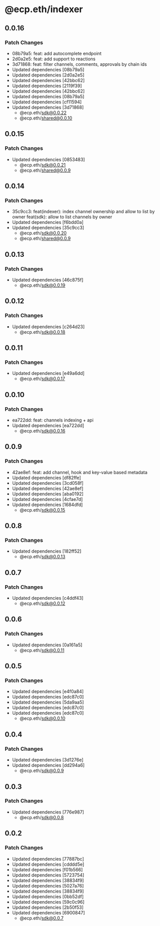 # @ecp.eth/indexer

## 0.0.16

### Patch Changes

- 08b79a5: feat: add autocomplete endpoint
- 2d0a2e5: feat: add support to reactions
- 3d71868: feat: filter channels, comments, approvals by chain ids
- Updated dependencies [08b79a5]
- Updated dependencies [2d0a2e5]
- Updated dependencies [42bbc62]
- Updated dependencies [2119f39]
- Updated dependencies [42bbc62]
- Updated dependencies [08b79a5]
- Updated dependencies [cf11594]
- Updated dependencies [3d71868]
  - @ecp.eth/sdk@0.0.22
  - @ecp.eth/shared@0.0.10

## 0.0.15

### Patch Changes

- Updated dependencies [0853483]
  - @ecp.eth/sdk@0.0.21
  - @ecp.eth/shared@0.0.9

## 0.0.14

### Patch Changes

- 35c9cc3: feat(indexer): index channel ownership and allow to list by owner
  feat(sdk): allow to list channels by owner
- Updated dependencies [f6bdd0a]
- Updated dependencies [35c9cc3]
  - @ecp.eth/sdk@0.0.20
  - @ecp.eth/shared@0.0.9

## 0.0.13

### Patch Changes

- Updated dependencies [46c875f]
  - @ecp.eth/sdk@0.0.19

## 0.0.12

### Patch Changes

- Updated dependencies [c264d23]
  - @ecp.eth/sdk@0.0.18

## 0.0.11

### Patch Changes

- Updated dependencies [e49a6dd]
  - @ecp.eth/sdk@0.0.17

## 0.0.10

### Patch Changes

- ea722dd: feat: channels indexing + api
- Updated dependencies [ea722dd]
  - @ecp.eth/sdk@0.0.16

## 0.0.9

### Patch Changes

- 42ae8ef: feat: add channel, hook and key-value based metadata
- Updated dependencies [df82ffe]
- Updated dependencies [3cd058f]
- Updated dependencies [42ae8ef]
- Updated dependencies [aba0192]
- Updated dependencies [4cfae7d]
- Updated dependencies [1684dfd]
  - @ecp.eth/sdk@0.0.15

## 0.0.8

### Patch Changes

- Updated dependencies [182ff52]
  - @ecp.eth/sdk@0.0.13

## 0.0.7

### Patch Changes

- Updated dependencies [c4ddf43]
  - @ecp.eth/sdk@0.0.12

## 0.0.6

### Patch Changes

- Updated dependencies [0a161a5]
  - @ecp.eth/sdk@0.0.11

## 0.0.5

### Patch Changes

- Updated dependencies [e4f0a84]
- Updated dependencies [edc87c0]
- Updated dependencies [5da9aa5]
- Updated dependencies [edc87c0]
- Updated dependencies [edc87c0]
  - @ecp.eth/sdk@0.0.10

## 0.0.4

### Patch Changes

- Updated dependencies [3d1276e]
- Updated dependencies [dd294a6]
  - @ecp.eth/sdk@0.0.9

## 0.0.3

### Patch Changes

- Updated dependencies [776e987]
  - @ecp.eth/sdk@0.0.8

## 0.0.2

### Patch Changes

- Updated dependencies [77887bc]
- Updated dependencies [cdddd5e]
- Updated dependencies [f01b566]
- Updated dependencies [5723754]
- Updated dependencies [38834f9]
- Updated dependencies [5027a76]
- Updated dependencies [38834f9]
- Updated dependencies [0bb52df]
- Updated dependencies [59c0c96]
- Updated dependencies [2b50f53]
- Updated dependencies [6900847]
  - @ecp.eth/sdk@0.0.7
